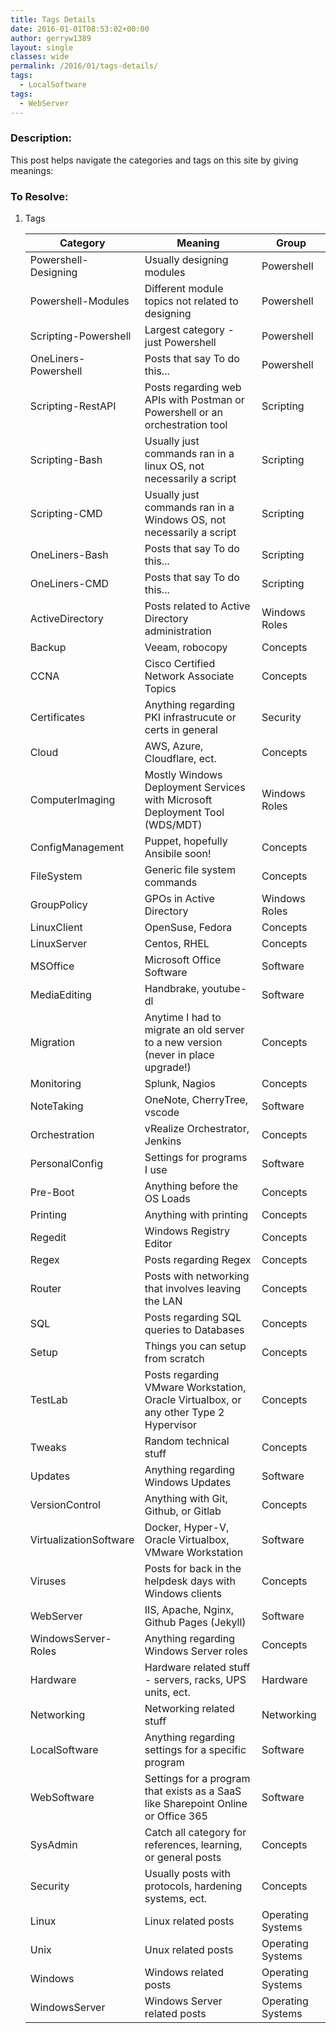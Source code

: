 ```yaml
---
title: Tags Details
date: 2016-01-01T08:53:02+00:00
author: gerryw1389
layout: single
classes: wide
permalink: /2016/01/tags-details/
tags:
  - LocalSoftware
tags:
  - WebServer
---
```

<!--more-->

### Description:

This post helps navigate the categories and tags on this site by giving meanings:

### To Resolve:

1. Tags

   |Category | Meaning | Group|
   |--- | --- |--- |
   |Powershell-Designing|Usually designing modules|Powershell|
   |Powershell-Modules|Different module topics not related to designing|Powershell|
   |Scripting-Powershell|Largest category - just Powershell|Powershell|
   |OneLiners-Powershell|Posts that say To do this...|Powershell|
   |Scripting-RestAPI|Posts regarding web APIs with Postman or Powershell or an orchestration tool|Scripting|
   |Scripting-Bash|Usually just commands ran in a linux OS, not necessarily a script|Scripting|
   |Scripting-CMD|Usually just commands ran in a Windows OS, not necessarily a script|Scripting|
   |OneLiners-Bash|Posts that say To do this...|Scripting|
   |OneLiners-CMD|Posts that say To do this...|Scripting|
   |ActiveDirectory| Posts related to Active Directory administration | Windows Roles|
   |Backup| Veeam, robocopy| Concepts|
   |CCNA| Cisco Certified Network Associate Topics| Concepts|
   |Certificates| Anything regarding PKI infrastrucute or certs in general| Security|
   |Cloud | AWS, Azure, Cloudflare, ect.| Concepts|
   |ComputerImaging | Mostly Windows Deployment Services with Microsoft Deployment Tool (WDS/MDT)| Windows Roles|
   |ConfigManagement | Puppet, hopefully Ansibile soon!| Concepts|
   |FileSystem| Generic file system commands | Concepts|
   |GroupPolicy| GPOs in Active Directory| Windows Roles|
   |LinuxClient | OpenSuse, Fedora | Concepts|
   |LinuxServer | Centos, RHEL| Concepts|
   |MSOffice| Microsoft Office Software | Software|
   |MediaEditing | Handbrake, youtube-dl | Software|
   |Migration| Anytime I had to migrate an old server to a new version (never in place upgrade!) | Concepts|
   |Monitoring | Splunk, Nagios | Concepts|
   |NoteTaking |  OneNote, CherryTree, vscode | Software|
   |Orchestration | vRealize Orchestrator, Jenkins |Concepts|
   |PersonalConfig | Settings for programs I use | Software|
   |Pre-Boot| Anything before the OS Loads |  Concepts|
   |Printing| Anything with printing |Concepts|
   |Regedit| Windows Registry Editor| Concepts|
   |Regex| Posts regarding Regex | Concepts|
   |Router| Posts with networking that involves leaving the LAN |Concepts|
   |SQL| Posts regarding SQL queries to Databases| Concepts|
   |Setup | Things you can setup from scratch| Concepts|
   |TestLab| Posts regarding VMware Workstation, Oracle Virtualbox, or any other Type 2 Hypervisor| Concepts|
   |Tweaks | Random technical stuff| Concepts|
   |Updates| Anything regarding Windows Updates| Software|
   |VersionControl | Anything with Git, Github, or Gitlab | Concepts|
   |VirtualizationSoftware | Docker, Hyper-V, Oracle Virtualbox, VMware Workstation| Software|
   |Viruses| Posts for back in the helpdesk days with Windows clients | Concepts|
   |WebServer | IIS, Apache, Nginx, Github Pages (Jekyll) | Software|
   |WindowsServer-Roles| Anything regarding Windows Server roles | Concepts|
   |Hardware | Hardware related stuff - servers, racks, UPS units, ect.| Hardware|
   |Networking | Networking related stuff| Networking|
   |LocalSoftware | Anything regarding settings for a specific program|Software|
   |WebSoftware | Settings for a program that exists as a SaaS like Sharepoint Online or Office 365|Software|
   |SysAdmin | Catch all category for references, learning, or general posts|Concepts|
   |Security | Usually posts with protocols, hardening systems, ect.|Concepts|
   |Linux | Linux related posts|Operating Systems|
   |Unix | Unux related posts|Operating Systems|
   |Windows | Windows related posts|Operating Systems|
   |WindowsServer | Windows Server related posts|Operating Systems|